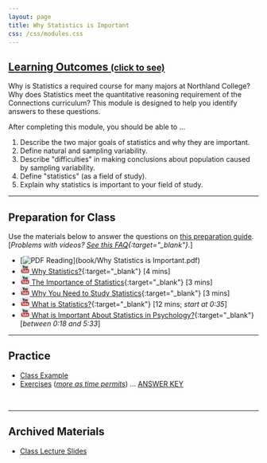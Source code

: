 ```yaml
---
layout: page
title: Why Statistics is Important
css: /css/modules.css
---
```


<div class="panel-group-ILOs">
  <div class="panel panel-default">
    <div class="panel-heading">
      <h2 class="panel-title">
        <a data-toggle="collapse" href="#ILOs">Learning Outcomes <small>(click to see)</small></a>
      </h2>
    </div>
    <div id="ILOs" class="panel-collapse collapse">
      <div class="panel-body">
Why is Statistics a required course for many majors at Northland College?  Why does Statistics meet the quantitative reasoning requirement of the Connections curriculum?  This module is designed to help you identify answers to these questions.

<p>After completing this module, you should be able to ...</p>

<ol>
  <li>Describe the two major goals of statistics and why they are important.</li>
  <li>Define natural and sampling variability.</li>
  <li>Describe "difficulties" in making conclusions about population caused by sampling variability.</li>
  <li>Define "statistics" (as a field of study).</li>
  <li>Explain why statistics is important to your field of study.</li>
</ol>
      </div>
    </div>
  </div>
</div>

----

## Preparation for Class

Use the materials below to answer the questions on [this preparation guide](Prep/WhyStats). [*Problems with videos? [See this FAQ](../resources/FAQ/FAQs/videos){:target="_blank"}.*]

* [![PDF](../img/pdf.png) Reading](book/Why Statistics is Important.pdf)
* [![YouTube Link](../img/youtube.png) Why Statistics?](https://www.youtube.com/watch?v=yxXsPc0bphQ){:target="_blank"} [4 mins]
* [![YouTube Link](../img/youtube.png) The Importance of Statistics](https://www.youtube.com/watch?v=gOzlQ_EyJ0o){:target="_blank"} [3 mins]
* [![YouTube Link](../img/youtube.png) Why You Need to Study Statistics](https://www.youtube.com/watch?v=wV0Ks7aS7YI){:target="_blank"} [3 mins]
* [![YouTube Link](../img/youtube.png) What is Statistics?](https://www.youtube.com/watch?v=5YsiVJFSwGo){:target="_blank"} [12 mins; *start at 0:35*]
* [![YouTube Link](../img/youtube.png) What is Important About Statistics in Psychology?](https://www.youtube.com/watch?v=yl_yuxHFIXc){:target="_blank"} [*between 0:18 and 5:33*]

----

## Practice

* [Class Example](CE/WhyStats_CExmpl1)
* [Exercises](CE/WhyStats_CE1) ([*more as time permits*](CE/WhyStats_CE2)) ... [ANSWER KEY](CE/KEY_WhyStats_CE)

&nbsp;

----

## Archived Materials

* [Class Lecture Slides](PPT/WhyStats_PPT.pptx)
